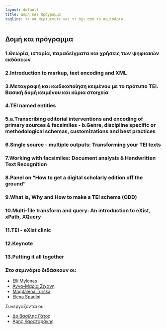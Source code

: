 ```yaml
---
layout: default
title: Δομή και πρόγραμμα 
tagline: τι να περιμένετε και τι όχι από το σεμινάριο
---
```


## Δομή και πρόγραμμα 



### 1.Θεωρία, ιστορία, παραδείγματα και χρήσεις των ψηφιακών εκδόσεων

### 2.Introduction to markup, text encoding and XML

### 3.Μεταγραφή και κωδικοποίηση κειμένου με το πρότυπο ΤΕΙ. Βασική δομή κειμένου και κύρια στοιχεία

### 4.TEI named entities

### 5.a.Transcribing editorial interventions and encoding of primary sources & facsimiles - b.Genre, discipline specific or methodological schemas, customizations and best practices

### 6.Single source - multiple outputs: Transforming your TEI texts

### 7.Working with facsimiles: Document analysis & Handwritten Text Recognition

### 8.Panel on “How to get a digital scholarly edition off the ground”

### 9.What is, Why  and How to make a TEI schema (ODD)

### 10.Multi-file transform and query: An introduction to eXist, xPath, XQuery

### 11.TEI - eXist clinic

### 12.Keynote

### 13.Putting it all together

 
### Στο σεμινάριο διδάσκουν οι:

* <a href="https://library.brown.edu/cds/elli-mylonas/">Εlli Mylonas</a>
* <a href="https://www.huygens.knaw.nl/sichani-anna-maria/">Άννα-Μαρία Σιχάνη</a>
* <a href="">Magdalena Turska</a>
* <a href="https://www.huygens.knaw.nl/elena-spadini/">Elena Spadini</a>
 
  
Συνεργάζονται οι: 

* <a href="http://www.iit.demokritos.gr/~bgat/">Δρ Βασίλης Γάτος</a>
* <a href="http://www.vivl.io">Άρης Καραταράκης</a>	     
	 

